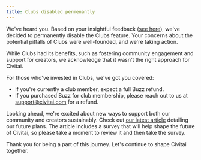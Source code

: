 ```yaml
---
title: Clubs disabled permenantly
---
```


We've heard you. Based on your insightful feedback ([see here](https://civitai.com/articles/3636)), we've decided to permanently disable the Clubs feature. Your concerns about the potential pitfalls of Clubs were well-founded, and we're taking action.

While Clubs had its benefits, such as fostering community engagement and support for creators, we acknowledge that it wasn't the right approach for Civitai.

For those who've invested in Clubs, we've got you covered:
- If you're currently a club member, expect a full Buzz refund.
- If you purchased Buzz for club membership, please reach out to us at support@civitai.com for a refund.

Looking ahead, we're excited about new ways to support both our community and creators sustainably. Check out [our latest article](https://civitai.com/articles/3694) detailing our future plans. The article includes a survey that will help shape the future of Civitai, so please take a moment to review it and then take the survey.

Thank you for being a part of this journey. Let's continue to shape Civitai together.
